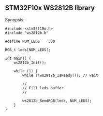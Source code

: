 STM32F10x WS2812B library
-------------------------

Synopsis:

    #include <stm32f10x.h>
    #include "ws2812b.h"

    #define NUM_LEDS    300

    RGB_t leds[NUM_LEDS];

    int main() {
        ws2812b_Init();

        while (1) {
            while (!ws2812b_IsReady()); // wait

            //
            // Fill leds buffer
            //

            ws2812b_SendRGB(leds, NUM_LEDS);
        }
    }
